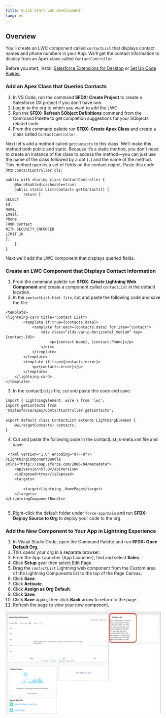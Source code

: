 ```yaml
---
title: Quick Start LWC Development
lang: en
---
```


## Overview
You’ll create an LWC component called `contactList` that displays contact names and phone numbers in your App. We’ll get the contact information to display from an Apex class called `ContactController`.

Before you start, install [Salesforce Extensions for Desktop](./en/vscode-desktop/install) or [Set Up Code Builder](./en/codebuilder/cb-setup)

### Add an Apex Class that Queries Contacts
1. In VS Code, run the command **SFDX: Create Project** to create a Salesforce DX project if you don’t have one.
2. Log in to the org to which you want to add the LWC.
3. Run the **SFDX: Refresh SObject Definitions** command from the Command Palette to get completion suggestions for your SObjects related code.
4. From the command palette run **SFDX: Create Apex Class** and create a class called `ContactController`.

Next let's add a method called `getContacts` to this class. We’ll make this method both public and static. Because it’s a static method, you don't need to create an instance of the class to access the method—you can just use the name of the class followed by a dot (`.`) and the name of the method. This method queries a set of fields on the contact object. Paste this code into `contactController.cls`:


```
public with sharing class ContactController {
    @AuraEnabled(cacheable=true)
    public static List<Contact> getContacts() {
        return [
SELECT 
Id, 
Name, 
Email, 
Phone 
FROM Contact 
WITH SECURITY_ENFORCED 
LIMIT 10
];
    }
}

```
Next we'll add the LWC component that displays queried fields.

### Create an LWC Component that Displays Contact Information
1. From the command palette run **SFDX: Create Lightning Web Component** and create a component called `contactList` in the default location.
2. In the `contactList.html file`, cut and paste the following code and save the file:

```
<template>
<lightning-card title="Contact List">
        <template if:true={contacts.data}>
            <template for:each={contacts.data} for:item="contact">
                <div class=“slds-var-p-horizontal_medium” key={contact.Id}>
                    <p>{contact.Name}, {contact.Phone}</p>
                </div>
            </template>
        </template>
        <template if:true={contacts.error}>
            <p>{contacts.error}</p>
        </template>
    </lightning-card>
</template>

```
3. In the contactList.js file, cut and paste this code and save:

```
import { LightningElement, wire } from 'lwc';
import getContacts from '@salesforce/apex/ContactController.getContacts';

export default class ContactList extends LightningElement {
    @wire(getContacts) contacts;
}
```
4. Cut and paste the following code in the contactList.js-meta.xml file and save:
   
```
 <?xml version="1.0" encoding="UTF-8"?>
<LightningComponentBundle xmlns="http://soap.sforce.com/2006/04/metadata">
 	<apiVersion>57.0</apiVersion>
 	<isExposed>true</isExposed>
 	<targets>

   		<target>lightning__HomePage</target>
 	</targets>
</LightningComponentBundle>
  
```
5. Right-click the default folder under `force-app/main` and run **SFDX: Deploy Source to Org** to deploy your code to the org.

### Add the New Component to Your App in Lightning Experience
1. In Visual Studio Code, open the Command Palette and run **SFDX: Open Default Org**.
2. This opens your org in a separate browser.
3. From the App Launcher (App Launcher), find and select **Sales**.
4. Click **Setup** gear then select Edit Page.
5. Drag the `contactList` Lightning web component from the Custom area of the Lightning Components list to the top of the Page Canvas. 
6. Click **Save**.
7. Click **Activate**.
8. Click **Assign as Org Default**.
9. Click **Save**.
10. Click **Save** again, then click **Back** arrow to return to the page.
11. Refresh the page to view your new component.

![PNG showing LWC component](../../images/../../images/contact_lwc.png)